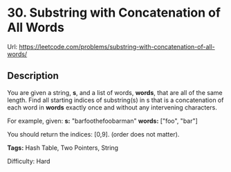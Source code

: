 # 30. Substring with Concatenation of All Words
Url: <https://leetcode.com/problems/substring-with-concatenation-of-all-words/>

## Description
You are given a string, **s**, and a list of words, **words**, that are all of the same length. Find all starting indices of substring(s) in s that is a concatenation of each word in **words** exactly once and without any intervening characters.

For example, given:
**s:** "barfoothefoobarman"
**words:** ["foo", "bar"]

You should return the indices: [0,9].
(order does not matter).

**Tags:** Hash Table, Two Pointers, String

Difficulty: Hard